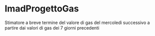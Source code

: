 # ImadProgettoGas

Stimatore a breve termine del valore di gas del mercoledì successivo a partire dai valori di gas dei 7 giorni precedenti